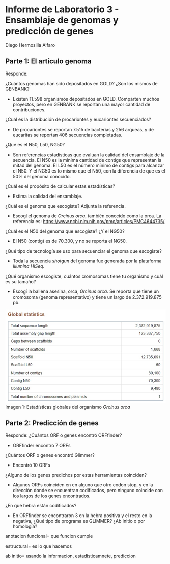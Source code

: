 # Informe de Laboratorio 3 - Ensamblaje de genomas y predicción de genes
Diego Hermosilla Alfaro

## Parte 1: El artículo genoma

Responde:

¿Cuántos genomas han sido depositados en GOLD? ¿Son los mismos de GENBANK?
  - Existen 11.598 organismos depositados en GOLD. Comparten muchos proyectos, pero en GENBANK se reportan una mayor cantidad de contribuciones.
  
¿Cuál es la distribución de procariontes y eucariontes secuenciados?
  - De procariontes se reportan 7.515 de bacterias y 256 arqueas, y de eucaritas se reportan 406 secuencias completadas.
  
¿Qué es el N50, L50, NG50?
  - Son referencias estadísticas que evaluan la calidad del ensamblaje de la secuencia. El N50 es la mínima cantidad de contigs que representan la mitad del genoma. El L50 es el número mínimo de contigs para alcanzar el N50. Y el NG50 es lo mismo que el N50, con la diferencia de que es el 50% del genoma conocido.
  
¿Cuál es el propósito de calcular estas estadísticas?
  - Estima la calidad del ensamblaje.
  
¿Cuál es el genoma que escogiste? Adjunta la referencia.
  - Escogí el genoma de *Orcinus orca*, también conocido como la orca. La referencia es: https://www.ncbi.nlm.nih.gov/pmc/articles/PMC4644735/
  
¿Cuál es el N50 del genoma que escogiste? ¿Y el NG50?
  - El N50 (contig) es de 70.300, y no se reporta el NG50.
  
¿Qué tipo de tecnología se uso para secuenciar el genoma que escogiste?
  - Toda la secuencia *shotgun* del genoma fue generada por la plataforma *Illumina HiSeq*.
  
¿Qué organismo escogiste, cuántos cromosomas tiene tu organismo y cuál es su tamaño?  
  - Escogí la ballena asesina, orca, *Orcinus orca*. Se reporta que tiene un cromosoma (genoma representativo) y tiene un largo de 2.372.919.875 pb. 
  
  
![imagen 1](https://raw.githubusercontent.com/dhermo/lab-3/master/globalstatistics.jpg)  
Imagen 1: Estadísticas globales del organismo *Orcinus orca*


## Parte 2: Predicción de genes

Responde:
¿Cuántos ORF o genes encontró ORFfinder?
  - ORFfinder encontró 7 ORFs
  
¿Cuántos ORF o genes encontró Glimmer?
  - Encontró 10 ORFs
  
¿Alguno de los genes predichos por estas herramientas coinciden?
  - Algunos ORFs coinciden en en alguno que otro codon stop, y en la dirección donde se encuentran codificados, pero ninguno coincide con los largos de los genes encontrados.
  
¿En qué hebra están codificados?
  - En ORFfinder se encontraron 3 en la hebra positiva y el resto en la negativa,
¿Qué tipo de programa es GLIMMER? ¿Ab initio o por homología?
  
anotacion funcional= que funcion cumple

estructural= es lo que hacemos


ab initio= usando la informacion, estadisticamnete, prediccion
